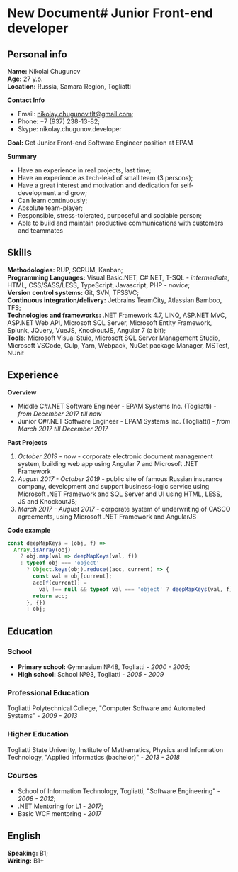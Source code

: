 # New Document# Junior Front-end developer

## Personal info
**Name:** Nikolai Chugunov  
**Age:** 27 y.o.  
**Location:** Russia, Samara Region, Togliatti

**Contact Info**
* Email: nikolay.chugunov.tlt@gmail.com;
* Phone: +7 (937) 238-13-82;
* Skype: nikolay.chugunov.developer

**Goal:** Get Junior Front-end Software Engineer position at EPAM

**Summary**
* Have an experience in real projects, last time;
* Have an experience as tech-lead of small team (3 persons);
* Have a great interest and motivation and dedication for self-development and grow;
* Can learn continuously;
* Absolute team-player;
* Responsible, stress-tolerated, purposeful and sociable person;
* Able to build and maintain productive communications with customers and teammates

## Skills
**Methodologies:** RUP, SCRUM, Kanban;  
**Programming Languages:** Visual Basic.NET, C#.NET, T-SQL - *intermediate*, HTML, CSS/SASS/LESS, TypeScript, Javascript, PHP - *novice*;  
**Version control systems:** Git, SVN, TFSSVC;  
**Continuous integration/delivery:** Jetbrains TeamCity, Atlassian Bamboo, TFS;  
**Technologies and frameworks:** .NET Framework 4.7, LINQ, ASP.NET MVC, ASP.NET Web API, Microsoft SQL Server, Microsoft Entity Framework, Splunk, JQuery, VueJS, KnockoutJS, Angular 7 (a bit);  
**Tools:** Microsoft Visual Stuio, Microsoft SQL Server Management Studio, Microsoft VSCode, Gulp, Yarn, Webpack, NuGet package Manager, MSTest, NUnit

## Experience
**Overview**
* Middle C#/.NET Software Engineer - EPAM Systems Inc. (Togliatti) - *from December 2017 till now*
* Junior C#/.NET Software Engineer - EPAM Systems Inc. (Togliatti) - *from March 2017 till December 2017*

**Past Projects**
1. *October 2019 - now* - corporate electronic document management system, building web app using Angular 7 and Microsoft .NET Framework
2. *August 2017 - October 2019* - public site of famous Russian insurance company, development and support business-logic service using Microsoft .NET Framework and SQL Server and UI using HTML, LESS, JS and KnockoutJS;
3. *March 2017 - August 2017* - corporate system of underwriting of CASCO agreements, using Microsoft .NET Framework and AngularJS

**Code example**
```javascript
const deepMapKeys = (obj, f) =>
  Array.isArray(obj)
    ? obj.map(val => deepMapKeys(val, f))
    : typeof obj === 'object'
      ? Object.keys(obj).reduce((acc, current) => {
        const val = obj[current];
        acc[f(current)] =
          val !== null && typeof val === 'object' ? deepMapKeys(val, f) : (acc[f(current)] = val);
        return acc;
      }, {})
      : obj;
```

## Education
### School
* **Primary school:** Gymnasium №48, Togliatti - *2000 - 2005*;
* **High school:** School №93, Togliatti - *2005 - 2009*

### Professional Education
Togliatti Polytechnical College, "Computer Software and Automated Systems" - *2009 - 2013*

### Higher Education
Togliatti State Univerity, Institute of Mathematics, Physics and Information Technology, "Applied Informatics (bachelor)" - *2013 - 2018*

### Courses
* School of Information Technology, Togliatti, "Software Engineering" - *2008 - 2012*;
* .NET Mentoring for L1 - *2017*;
* Basic WCF mentoring - *2017*

## English
**Speaking:** B1;  
**Writing:** B1+